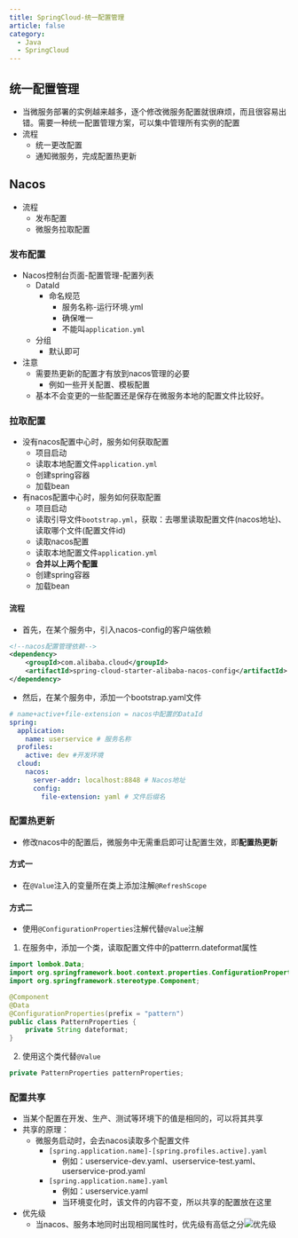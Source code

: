 ```yaml
---
title: SpringCloud-统一配置管理
article: false
category:
  - Java
  - SpringCloud
---
```

## 统一配置管理
- 当微服务部署的实例越来越多，逐个修改微服务配置就很麻烦，而且很容易出错。需要一种统一配置管理方案，可以集中管理所有实例的配置
- 流程
  - 统一更改配置
  - 通知微服务，完成配置热更新
## Nacos
- 流程
  - 发布配置
  - 微服务拉取配置
### 发布配置
- Nacos控制台页面-配置管理-配置列表
  - DataId
    - 命名规范
      - 服务名称-运行环境.yml
      - 确保唯一
      - 不能叫`application.yml`
  - 分组
    - 默认即可
- 注意
  - 需要热更新的配置才有放到nacos管理的必要
    - 例如一些开关配置、模板配置
  - 基本不会变更的一些配置还是保存在微服务本地的配置文件比较好。
### 拉取配置
- 没有nacos配置中心时，服务如何获取配置
  - 项目启动
  - 读取本地配置文件`application.yml`
  - 创建spring容器
  - 加载bean
- 有nacos配置中心时，服务如何获取配置
  - 项目启动
  - 读取引导文件`bootstrap.yml`，获取：去哪里读取配置文件(nacos地址)、读取哪个文件(配置文件id)
  - 读取nacos配置
  - 读取本地配置文件`application.yml`
  - **合并以上两个配置**
  - 创建spring容器
  - 加载bean
#### 流程
- 首先，在某个服务中，引入nacos-config的客户端依赖
```xml
<!--nacos配置管理依赖-->
<dependency>
    <groupId>com.alibaba.cloud</groupId>
    <artifactId>spring-cloud-starter-alibaba-nacos-config</artifactId>
</dependency>
```
- 然后，在某个服务中，添加一个bootstrap.yaml文件
```yaml
# name+active+file-extension = nacos中配置的DataId
spring:
  application:
    name: userservice # 服务名称
  profiles:
    active: dev #开发环境
  cloud:
    nacos:
      server-addr: localhost:8848 # Nacos地址
      config:
        file-extension: yaml # 文件后缀名
```
### 配置热更新
- 修改nacos中的配置后，微服务中无需重启即可让配置生效，即**配置热更新**
#### 方式一
- 在`@Value`注入的变量所在类上添加注解`@RefreshScope`
#### 方式二
- 使用`@ConfigurationProperties`注解代替`@Value`注解
1. 在服务中，添加一个类，读取配置文件中的patterrn.dateformat属性
```java
import lombok.Data;
import org.springframework.boot.context.properties.ConfigurationProperties;
import org.springframework.stereotype.Component;

@Component
@Data
@ConfigurationProperties(prefix = "pattern")
public class PatternProperties {
    private String dateformat;
}
```
2. 使用这个类代替`@Value`
```java
private PatternProperties patternProperties;
```
### 配置共享
- 当某个配置在开发、生产、测试等环境下的值是相同的，可以将其共享
- 共享的原理：
  - 微服务启动时，会去nacos读取多个配置文件
    - `[spring.application.name]-[spring.profiles.active].yaml`
      - 例如：userservice-dev.yaml、userservice-test.yaml、userservice-prod.yaml
    - `[spring.application.name].yaml`
      - 例如：userservice.yaml
      - 当环境变化时，该文件的内容不变，所以共享的配置放在这里
- 优先级
  - 当nacos、服务本地同时出现相同属性时，优先级有高低之分![优先级](https://blog-image-9943.oss-cn-beijing.aliyuncs.com/202309091542847.png)